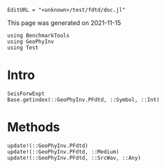 ```@meta
EditURL = "<unknown>/test/fdtd/doc.jl"
```

This page was generated on 2021-11-15

````@example doc
using BenchmarkTools
using GeoPhyInv
using Test
````

# Intro

```@docs
SeisForwExpt
Base.getindex(::GeoPhyInv.PFdtd, ::Symbol, ::Int)
```

# Methods
```@docs
update!(::GeoPhyInv.PFdtd)
update!(::GeoPhyInv.PFdtd, ::Medium)
update!(::GeoPhyInv.PFdtd, ::SrcWav, ::Any)
```

